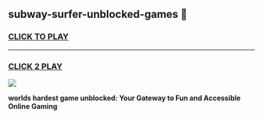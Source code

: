 
## subway-surfer-unblocked-games 👋
<h3>
<a href="https://premium.freeplayer.one?title=subway-surfer-unblocked-games&ref=14F">CLICK TO PLAY</a></h3>
<hr>

<h3>
<a href="https://premium.freeplayer.one?title=subway-surfer-unblocked-games&ref=14F">CLICK 2 PLAY</a>
  
</h3>

<a href="https://premium.freeplayer.one?title=subway-surfer-unblocked-games&ref=12F/"><img src="https://clearcache.store/games.png"></a>


**worlds hardest game unblocked: Your Gateway to Fun and Accessible Online Gaming**
